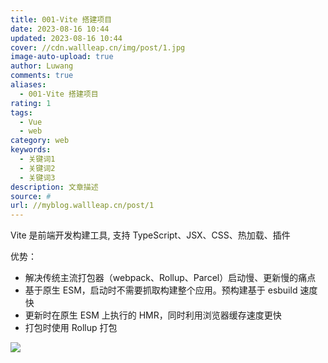 ```yaml
---
title: 001-Vite 搭建项目
date: 2023-08-16 10:44
updated: 2023-08-16 10:44
cover: //cdn.wallleap.cn/img/post/1.jpg
image-auto-upload: true
author: Luwang
comments: true
aliases:
  - 001-Vite 搭建项目
rating: 1
tags:
  - Vue
  - web
category: web
keywords:
  - 关键词1
  - 关键词2
  - 关键词3
description: 文章描述
source: #
url: //myblog.wallleap.cn/post/1
---
```


Vite 是前端开发构建工具,  支持 TypeScript、JSX、CSS、热加载、插件

优势：

- 解决传统主流打包器（webpack、Rollup、Parcel）启动慢、更新慢的痛点
- 基于原生 ESM，启动时不需要抓取构建整个应用。预构建基于 esbuild 速度快
- 更新时在原生 ESM 上执行的 HMR，同时利用浏览器缓存速度更快
- 打包时使用 Rollup 打包

![](https://cdn.wallleap.cn/img/pic/illustration/202308162137759.png)


